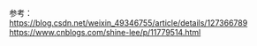 <BlogInfo title="归一化" author="白日梦想猿" pv=0 read_times=0 pre_cost_time=0分58秒 category="css学习" tag_list="['数据预处理']" create_time="2020.07.16 13:45:22" update_time="2020.08.26 15:39:27" />




















参考： <br/>
https://blog.csdn.net/weixin_49346755/article/details/127366789
https://www.cnblogs.com/shine-lee/p/11779514.html
